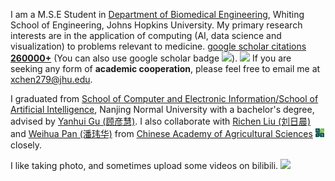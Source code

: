 I am a M.S.E Student in [Department of Biomedical Engineering](https://www.bme.jhu.edu/), Whiting School of Engineering, Johns Hopkins University.
My primary research interests are in the application of computing (AI, data science and visualization) to problems relevant to medicine.
<a href='https://scholar.google.com/citations?user=iShvJlEAAAAJ'>google scholar citations <strong><span id='total_cit'>260000+</span></strong></a> (You can also use google scholar badge <a href='https://scholar.google.com/citations?user=iShvJlEAAAAJ'><img src="https://img.shields.io/endpoint?url=https://cdn.jsdelivr.net/gh/Jerry391/Jerry391.github.io@google-scholar-stats/gs_data_shieldsio.json&logo=Google%20Scholar&labelColor=f6f6f6&color=9cf&style=flat&label=citations"></a>).
[![](https://img.shields.io/github/stars/nnucs?style=social&label=Code+Stars)](https://github.com/nnucs)
If you are seeking any form of **academic cooperation**, please feel free to email me at [xchen279@jhu.edu](mailto:xchen279@jhu.edu).



I graduated from [School of Computer and Electronic Information/School of Artificial Intelligence](http://schools.njnu.edu.cn/computer/), Nanjing Normal University with a bachelor's degree, advised by [Yanhui Gu (顾彦慧)](http://schools.njnu.edu.cn/computer/person/yanhui-gu). I also collaborate with [Richen Liu (刘日晨)](https://dabigtou.github.io/richenliu/) and [Weihua Pan (潘玮华)](https://agis.caas.cn/en/research/principalinvestigator/253198.htm) from [Chinese Academy of Agricultural Sciences](https://agis.caas.cn/en/index.htm) <img src='/images/agis.svg' style="width: 1em;"> closely. 

I like taking photo, and sometimes upload some videos on bilibili. 
[![](https://img.shields.io/badge/dynamic/json?url=https%3A%2F%2Fapi.spencerwoo.com%2Fsubstats%2F%3Fsource%3Dbilibili%26queryKey%3D505318975&query=%24.data.totalSubs&logo=bilibili&label=subscribers)](https://space.bilibili.com/505318975?spm_id_from=333.337.0.0)